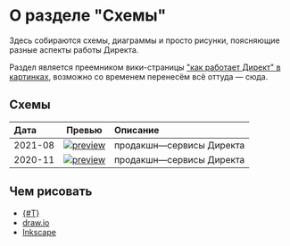 # О разделе "Схемы"

Здесь собираются схемы, диаграммы и просто рисунки, поясняющие разные аспекты работы Директа.

Раздел является преемником вики-страницы ["как работает Директ" в картинках](https://wiki.yandex-team.ru/direct/schemata/), возможно со временем перенесём всё оттуда — сюда.

## Схемы 
Дата | Превью | Описание
:--- | :---: | :---
2021-08 | [![preview](_assets/direct-production-services-202108-preview.png)](direct-production-services.md) | продакшн—сервисы Директа
2020-11 | [![preview](_assets/direct-production-services-202011-preview.png)](direct-production-services-202011.md) | продакшн—сервисы Директа


## Чем рисовать
- [{#T}](../../guide/basics/graphviz.md)
- [draw.io](https://draw.io)
- [Inkscape](https://inkscape.org/)
